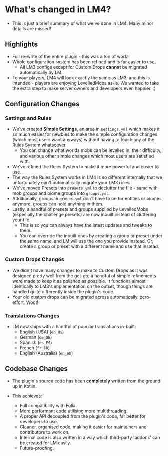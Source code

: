 # What's changed in LM4?

- This is just a brief summary of what we've done in LM4. Many minor details are missed!

## Highlights

- Full re-write of the entire plugin - this was a ton of work!
- Whole configuration system has been refined and is far easier to use.
  - All LM3 configs except for Custom Drops **cannot** be migrated automatically by LM.
- To your players, LM4 will look exactly the same as LM3, and this is intended - players are enjoying LevelledMobs as-is. We wanted to take the extra step to make server owners and developers even happier. :)

## Configuration Changes

### Settings and Rules

- We've created **Simple Settings**, an area in `settings.yml` which makes it so much easier for newbies to make the simple configuration changes (which most users want anyways) without having to touch any of the Rules System whatsoever.
  - You can change what worlds mobs can be levelled in, their difficulty, and various other simple changes which most users are satisfied with.
- We've refined the Rules System to make it more powerful and easier to use.
- The way the Rules System works in LM4 is so different internally that we unfortunately can't automatically migrate your LM3 rules.
- We've moved Presets into `presets.yml` to declutter the file - same with mob groups and biome groups into `groups.yml`.
- Additionally, groups in `groups.yml` don't have to be for entities or biomes anymore, groups can hold anything in them.
- Lastly, a handful of presets and groups supplied by LevelledMobs (especially the challenge presets) are now inbuilt instead of cluttering your file.
  - This is so you can always have the latest updates and tweaks to them.
  - You can override the inbuilt ones by creating a group or preset under the same name, and LM will use the one you provide instead. Or, create a group or preset with a different name and use that instead.

### Custom Drops Changes

- We didn't have many changes to make to Custom Drops as it was designed pretty well from the get-go; a handful of simple refinements were made to keep it as polished as possible. It functions almost identically to LM3's implementation on the outset, though things are handled quite differently inside the plugin's code.
- Your old custom drops can be migrated across automatically, zero-effort. Woot!

### Translations Changes

- LM now ships with a handful of popular translations in-built:
  - English (USA) (`en_US`)
  - German (`de_DE`)
  - Spanish (`es_ES`)
  - French (`fr_FR`)
  - English (Australia) (`en_AU`)

## Codebase Changes

- The plugin's source code has been **completely** written from the ground up in Kotlin.

- This achieves:
  - Full compatibility with Folia.
  - More performant code utilising more multithreading.
  - A proper API decoupled from the plugin's code, far better for developers to use.
  - Cleaner, organised code, making it easier for maintainers and contributors to work on.
  - Internal code is also written in a way which third-party 'addons' can be created for LM easily.
  - Future-proofing.
